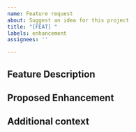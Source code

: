 ```yaml
---
name: Feature request
about: Suggest an idea for this project
title: "[FEAT] "
labels: enhancement
assignees: ''

---
```


## Feature Description
<!-- Describe the feature clearly and concisely. -->

## Proposed Enhancement
<!-- Describe the suggested method of implementation clearly and concisely. -->

## Additional context
<!-- Add any other context, benefits, or screenshots about the feature request here. -->